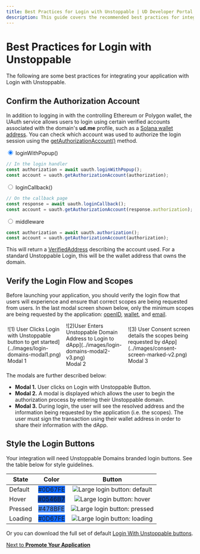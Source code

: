 ```yaml
---
title: Best Practices for Login with Unstoppable | UD Developer Portal
description: This guide covers the recommended best practices for integrating Login With Unstoppable with your dApp. 
---
```


# Best Practices for Login with Unstoppable

The following are some best practices for integrating your application with Login with Unstoppable.

## Confirm the Authorization Account

In addition to logging in with the controlling Ethereum or Polygon wallet,
the UAuth service allows users to login using certain verified accounts associated with the domain's **ud.me** profile,
such as a [Solana wallet address](../featured-updates#login-with-verified-solana-wallet).
You can check which account was used to authorize the login session 
using the [getAuthorizationAccount()](../libraries/uauth-js#getauthorizationaccount) method.




<div class="tabs" style="min-height: 10em;">
<div class="tab">
<input type="radio" id="tab-1" name="tab-group-1" checked>
<label for="tab-1">loginWithPopup()</label>
<div class="tab-content">

```javascript
// In the login handler
const authorization = await uauth.loginWithPopup();
const account = uauth.getAuthorizationAccount(authorization);
```

</div>
</div>
<div class="tab">
<input type="radio" id="tab-2" name="tab-group-1">
<label for="tab-2">loginCallback()</label>
<div class="tab-content">

```javascript
// On the callback page
const response = await uauth.loginCallback();
const account = uauth.getAuthorizationAccount(response.authorization);
```

</div>
</div>

<div class="tab">
<input type="radio" id="tab-3" name="tab-group-1">
<label for="tab-3">middleware</label>
<div class="tab-content">

```javascript
const authorization = await uauth.authorization();
const account = uauth.getAuthorizationAccount(authorization);
```

</div>
</div>
</div>

This will return a [VerifiedAddress](../libraries/uauth-js#verifiedaddress) describing the account used. For a standard Unstoppable Login, this will be the wallet address that owns the domain.

## Verify the Login Flow and Scopes

Before launching your application, you should verify the login flow that users will experience and ensure that correct scopes are being requested from users.
In the last modal screen shown below, only the minimum scopes are being requested by the application: [openID](../scopes-for-login#openid), 
[wallet](../scopes-for-login#wallet), and [email](../scopes-for-login#email).

<div style="display:flex;align-items:center;">
<figure style="margin: 0 0.25em">
![1) User Clicks Login with Unstoppable button to get started](../images/login-domains-modal1.png)
<figcaption>Modal 1</figcaption>
</figure>
<figure style="margin: 0 0.25em">
![2)User Enters Unstoppable Domain Address to Login to dApp](../images/login-domains-modal2-v3.png)
<figcaption>Modal 2</figcaption>
</figure>
<figure style="margin: 0 0.25em">
![3) User Consent screen details the scopes being requested by dApp](../images/consent-screen-marked-v2.png)
<figcaption>Modal 3</figcaption>
</figure>
</div>

The modals are further described below:

* **Modal 1.** User clicks on Login with Unstoppable Button.
* **Modal 2.** A modal is displayed which allows the user to begin the authorization process by entering their Unstoppable domain.
* **Modal 3.** During login, the user will see the resolved address and the information being requested by the application (i.e. the scopes).
The user must sign the transaction using their wallet address in order to share their information with the dApp.

## Style the Login Buttons

Your integration will need Unstoppable Domains branded login buttons. See the table below for style guidelines.



| State   | Color                           | Button                                                                          |
| ------- | :-----------------------------: | :-----------------------------------------------------------------------------: |
| Default | <span style="background-color:#0D67FE;">#0D67FE</span> | ![Large login button: default](../images/login-buttons/login-default-large.png) |
| Hover   | <span style="background-color:#0546B7;">#0546B7</span> | ![Large login button: hover](../images/login-buttons/login-hover-large.png)     |
| Pressed | <span style="background-color:#478BFE;">#478BFE</span> | ![Large login button: pressed](../images/login-buttons/login-pressed-large.png) |
| Loading | <span style="background-color:#0D67FE;">#0D67FE</span> | ![Large login button: loading](../images/login-buttons/login-loading-large.png) |

Or you can download the full set of default [Login With Unstoppable buttons](/images/login-buttons/ud-login-assets.zip).

[Next to **Promote Your Application**](../get-started-login#step-4-promote-your-application)

